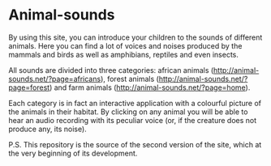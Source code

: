# Animal-sounds
By using this site, you can introduce your children to the sounds of different animals. Here you can find a lot of voices and noises produced by the mammals and birds as well as amphibians, reptiles and even insects. 

All sounds are divided into three categories: african animals (http://animal-sounds.net/?page=africans), forest animals (http://animal-sounds.net/?page=forest) and farm animals (http://animal-sounds.net/?page=home). 

Each category is in fact an interactive application with a colourful picture of the animals in their habitat. By clicking on any animal you will be able to hear an audio recording with its peculiar voice (or, if the creature does not produce any, its noise).

P.S. 
This repository is the source of the second version of the site, which at the very beginning of its development.
